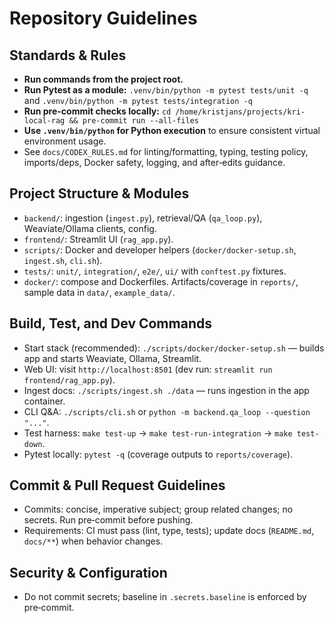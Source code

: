 # Repository Guidelines

## Standards & Rules
- **Run commands from the project root.**
- **Run Pytest as a module:** `.venv/bin/python -m pytest tests/unit -q` and  `.venv/bin/python -m pytest tests/integration -q`
- **Run pre-commit checks locally:** `cd /home/kristjans/projects/kri-local-rag && pre-commit run --all-files`
- **Use `.venv/bin/python` for Python execution** to ensure consistent virtual environment usage.
- See `docs/CODEX_RULES.md` for linting/formatting, typing, testing policy, imports/deps, Docker safety, logging, and after‑edits guidance.

## Project Structure & Modules
- `backend/`: ingestion (`ingest.py`), retrieval/QA (`qa_loop.py`), Weaviate/Ollama clients, config.
- `frontend/`: Streamlit UI (`rag_app.py`).
- `scripts/`: Docker and developer helpers (`docker/docker-setup.sh`, `ingest.sh`, `cli.sh`).
- `tests/`: `unit/`, `integration/`, `e2e/`, `ui/` with `conftest.py` fixtures.
- `docker/`: compose and Dockerfiles. Artifacts/coverage in `reports/`, sample data in `data/`, `example_data/`.

## Build, Test, and Dev Commands
- Start stack (recommended): `./scripts/docker/docker-setup.sh` — builds app and starts Weaviate, Ollama, Streamlit.
- Web UI: visit `http://localhost:8501` (dev run: `streamlit run frontend/rag_app.py`).
- Ingest docs: `./scripts/ingest.sh ./data` — runs ingestion in the app container.
- CLI Q&A: `./scripts/cli.sh` or `python -m backend.qa_loop --question "..."`.
- Test harness: `make test-up` → `make test-run-integration` → `make test-down`.
- Pytest locally: `pytest -q` (coverage outputs to `reports/coverage`).

## Commit & Pull Request Guidelines
- Commits: concise, imperative subject; group related changes; no secrets. Run pre‑commit before pushing.
- Requirements: CI must pass (lint, type, tests); update docs (`README.md`, `docs/**`) when behavior changes.

## Security & Configuration
- Do not commit secrets; baseline in `.secrets.baseline` is enforced by pre‑commit.